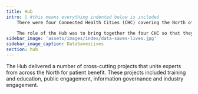 ```yaml
---
title: Hub
intro: | #this means everything indented below is included
    There were four Connected Health Cities (CHC) covering the North of England and coordinated by a central Hub based at The University of Manchester.

    The role of the Hub was to bring together the four CHC so that they could share learning, resources and ensure that what worked in one region can be replicated in another.
sidebar_image: 'assets/images/index/data-saves-lives.jpg'
sidebar_image_caption: DataSavesLives
section: hub
---
```


The Hub delivered a number of cross-cutting projects that unite experts from across the North for patient benefit. These projects included training and education, public engagement, information governance and industry engagement.
